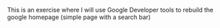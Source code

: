 This is an exercise where I will use Google Developer tools to rebuild the google homepage (simple page with a search bar)
